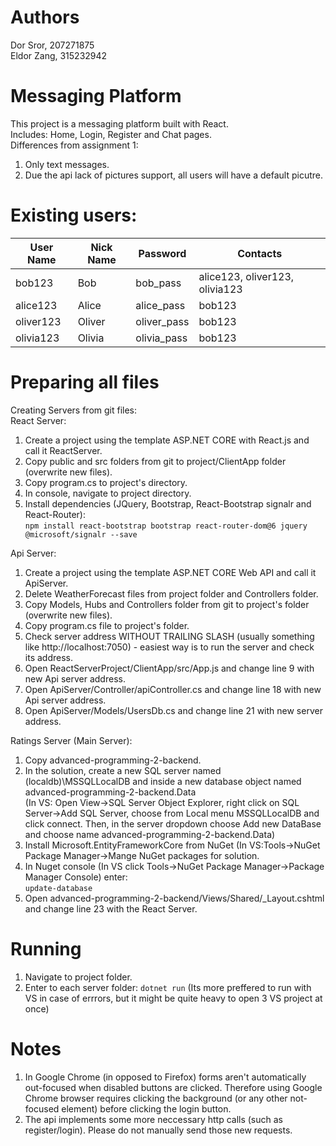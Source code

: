 # Authors
Dor Sror, 207271875  
Eldor Zang, 315232942  
# Messaging Platform
This project is a messaging platform built with React.  
Includes: Home, Login, Register and Chat pages.  
Differences from assignment 1:
1. Only text messages.
2. Due the api lack of pictures support, all users will have a default picutre.

# Existing users:
User Name | Nick Name | Password | Contacts
--- | --- | --- | --- |
bob123 | Bob | bob_pass | alice123, oliver123, olivia123
alice123 | Alice | alice_pass | bob123
oliver123 | Oliver | oliver_pass | bob123
olivia123 | Olivia | olivia_pass | bob123


# Preparing all files
Creating Servers from git files:  
React Server:  
1. Create a project using the template ASP.NET CORE with React.js and call it ReactServer.
2. Copy public and src folders from git to project/ClientApp folder (overwrite new files).
3. Copy program.cs to project's directory.
4. In console, navigate to project directory.
5. Install dependencies (JQuery, Bootstrap, React-Bootstrap  signalr and React-Router):  
`npm install react-bootstrap bootstrap react-router-dom@6 jquery @microsoft/signalr --save`

Api Server:  
1. Create a project using the template ASP.NET CORE Web API and call it ApiServer.
2. Delete WeatherForecast files from project folder and Controllers folder.
4. Copy Models, Hubs and Controllers folder from git to project's folder (overwrite new files).
5. Copy program.cs file to project's folder.
8. Check server address WITHOUT TRAILING SLASH (usually something like http://localhost:7050) - easiest way is to run the server and check its address.
9. Open ReactServerProject/ClientApp/src/App.js and change line 9 with new Api server address.
10. Open ApiServer/Controller/apiController.cs and change line 18 with new Api server address.
11. Open ApiServer/Models/UsersDb.cs and change line 21 with new server address.

Ratings Server (Main Server):
1. Copy advanced-programming-2-backend.
3. In the solution, create a new SQL server named (localdb)\MSSQLLocalDB and inside a new database object named advanced-programming-2-backend.Data  
   (In VS: Open View->SQL Server Object Explorer, right click on SQL Server->Add SQL Server, choose from Local menu MSSQLLocalDB and click connect.
   Then, in the server dropdown choose Add new DataBase and choose name advanced-programming-2-backend.Data)
4. Install Microsoft.EntityFrameworkCore from NuGet (In VS:Tools->NuGet Package Manager->Mange NuGet packages for solution.
5. In Nuget console (In VS click Tools->NuGet Package Manager->Package Manager Console) enter:  
`update-database`
6. Open advanced-programming-2-backend/Views/Shared/\_Layout.cshtml and change line 23 with the React Server.

# Running
1. Navigate to project folder.
2. Enter to each server folder:
`dotnet run`
(Its more preffered to run with VS in case of errrors, but it might be quite heavy to open 3 VS project at once)
# Notes
1. In Google Chrome (in opposed to Firefox) forms aren't automatically out-focused when disabled buttons are clicked. Therefore using Google Chrome browser requires clicking the background (or any other not-focused element) before clicking the login button.
2. The api implements some more neccessary http calls (such as register/login). Please do not manually send those new requests.

